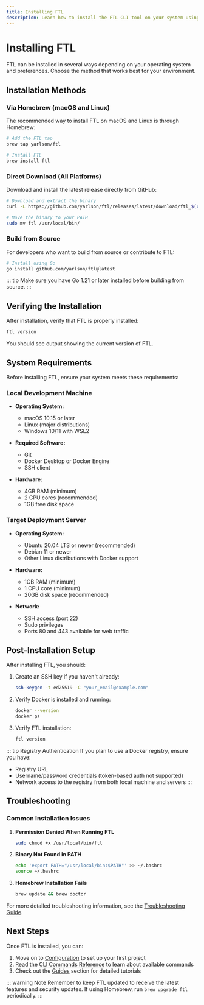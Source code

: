 ```yaml
---
title: Installing FTL
description: Learn how to install the FTL CLI tool on your system using various methods
---
```


# Installing FTL

FTL can be installed in several ways depending on your operating system and preferences. Choose the method that works best for your environment.

## Installation Methods

### Via Homebrew (macOS and Linux)

The recommended way to install FTL on macOS and Linux is through Homebrew:

```bash
# Add the FTL tap
brew tap yarlson/ftl

# Install FTL
brew install ftl
```

### Direct Download (All Platforms)

Download and install the latest release directly from GitHub:

```bash
# Download and extract the binary
curl -L https://github.com/yarlson/ftl/releases/latest/download/ftl_$(uname -s)_$(uname -m).tar.gz | tar xz

# Move the binary to your PATH
sudo mv ftl /usr/local/bin/
```

### Build from Source

For developers who want to build from source or contribute to FTL:

```bash
# Install using Go
go install github.com/yarlson/ftl@latest
```

::: tip
Make sure you have Go 1.21 or later installed before building from source.
:::

## Verifying the Installation

After installation, verify that FTL is properly installed:

```bash
ftl version
```

You should see output showing the current version of FTL.

## System Requirements

Before installing FTL, ensure your system meets these requirements:

### Local Development Machine

- **Operating System:**

  - macOS 10.15 or later
  - Linux (major distributions)
  - Windows 10/11 with WSL2

- **Required Software:**

  - Git
  - Docker Desktop or Docker Engine
  - SSH client

- **Hardware:**
  - 4GB RAM (minimum)
  - 2 CPU cores (recommended)
  - 1GB free disk space

### Target Deployment Server

- **Operating System:**

  - Ubuntu 20.04 LTS or newer (recommended)
  - Debian 11 or newer
  - Other Linux distributions with Docker support

- **Hardware:**

  - 1GB RAM (minimum)
  - 1 CPU core (minimum)
  - 20GB disk space (recommended)

- **Network:**
  - SSH access (port 22)
  - Sudo privileges
  - Ports 80 and 443 available for web traffic

## Post-Installation Setup

After installing FTL, you should:

1. Create an SSH key if you haven't already:

   ```bash
   ssh-keygen -t ed25519 -C "your_email@example.com"
   ```

2. Verify Docker is installed and running:

   ```bash
   docker --version
   docker ps
   ```

3. Verify FTL installation:
   ```bash
   ftl version
   ```

::: tip Registry Authentication
If you plan to use a Docker registry, ensure you have:

- Registry URL
- Username/password credentials (token-based auth not supported)
- Network access to the registry from both local machine and servers
  :::

## Troubleshooting

### Common Installation Issues

1. **Permission Denied When Running FTL**

   ```bash
   sudo chmod +x /usr/local/bin/ftl
   ```

2. **Binary Not Found in PATH**

   ```bash
   echo 'export PATH="/usr/local/bin:$PATH"' >> ~/.bashrc
   source ~/.bashrc
   ```

3. **Homebrew Installation Fails**
   ```bash
   brew update && brew doctor
   ```

For more detailed troubleshooting information, see the [Troubleshooting Guide](/reference/troubleshooting).

## Next Steps

Once FTL is installed, you can:

1. Move on to [Configuration](./configuration.md) to set up your first project
2. Read the [CLI Commands Reference](/reference/cli-commands) to learn about available commands
3. Check out the [Guides](/guides/) section for detailed tutorials

::: warning Note
Remember to keep FTL updated to receive the latest features and security updates. If using Homebrew, run `brew upgrade ftl` periodically.
:::
